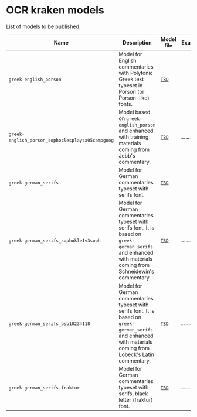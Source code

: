# OCR kraken models

List of models to be published:

| Name  | Description | Model file | Example |
| ------------- | ------------- | ------------- | ------------- |
| `greek-english_porson`  | Model for English commentaries with Polytonic Greek text typeset in Porson (or Porson-like) fonts.  | [`TBD`](./greek-english_porson/)| 
| `greek-english_porson_sophoclesplaysa05campgoog`  | Model based on `greek-english_porson` and enhanced with training materials coming from Jebb's commentary.  | [`TBD`](./greek-english_porson_sophoclesplaysa05campgoog/) | ![](./example-snippets/sophoclesplaysa05campgoog_0177_19.png)
| `greek-german_serifs`  | Model for German commentaries typeset with serifs font.  | [`TBD`](./greek-german_serifs/)
| `greek-german_serifs_sophokle1v3soph`  | Model for German commentaries typeset with serifs font. It is based on `greek-german_serifs` and enhanced with materials coming from Schneidewin's commentary.  | [`TBD`](./greek-german_serifs_sophokle1v3soph/) |![](./example-snippets/sophokle1v3soph_0140_44.png)
| `greek-german_serifs_bsb10234118`  | Model for German commentaries typeset with serifs font. It is based on `greek-german_serifs` and enhanced with materials coming from Lobeck's Latin commentary.   | [`TBD`](./greek-german_serifs/) | ![](./example-snippets/bsb10234118_0090_4.png)
| `greek-german_serifs-fraktur`  | Model for German commentaries typeset with serifs, black letter (fraktur) font.  | [`TBD`](./greek-german_serifs-fraktur/) | ![](./example-snippets/Wecklein1894_0109_1.png)
